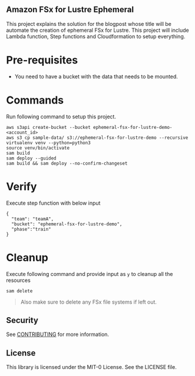 ## Amazon FSx for Lustre Ephemeral

This project explains the solution for the blogpost whose title will be automate the creation of ephemeral FSx for Lustre. This project will include Lambda function, Step functions and Cloudformation to setup everything.

# Pre-requisites

* You need to have a bucket with the data that needs to be mounted.

# Commands

Run following command to setup this project.
```
aws s3api create-bucket --bucket ephemeral-fsx-for-lustre-demo-<account_id>
aws s3 cp sample-data/ s3://ephemeral-fsx-for-lustre-demo --recursive
virtualenv venv --python=python3
source venv/bin/activate
sam build
sam deploy --guided
sam build && sam deploy --no-confirm-changeset
```

# Verify

Execute step function with below input
```
{
  "team": "teamA",
  "bucket": "ephemeral-fsx-for-lustre-demo",
  "phase":"train"
}
```

# Cleanup

Execute following command and provide input as `y` to cleanup all the resources
```
sam delete
```

> Also make sure to delete any FSx file systems if left out.

## Security

See [CONTRIBUTING](CONTRIBUTING.md#security-issue-notifications) for more information.

## License

This library is licensed under the MIT-0 License. See the LICENSE file.